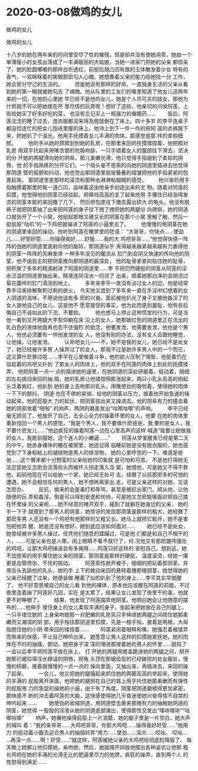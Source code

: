 # 2020-03-08做鸡的女儿



做鸡的女儿



做鸡的女儿


十八岁的她在两年来的时间里受尽了性的摧残，但是却并没有使她凋零，她由一个单薄瘦小的女孩出落成了一丰满靓丽的大姑娘，当她一进家门把她的父亲 都惊呆了，她的脸圆嘟嘟的那样白忻透红，前挺后翘凸凹有致的玉体散发着少女 特有的香气，一双眯眯着的笑眼那麽勾人心魄。她想靠着父亲的能力给她找一分 工作，她会安分守己的生活的。  　　但是她没有那样的好命。一直独身生活的父亲从看到她的第一眼就被她勾去 了魂魄。他从队里的工友们的嘴里知道了他女儿这两年来的一切，在他的心里她 早已经不是他的女儿，她是个人尽可夫的妓女，那他为什麽就不可以把她搂在怀 里尽情的玩弄呢！想好了这些，他亲切的问侯阿莲，上街给她买了好多好吃的菜， 也没有忘记买上一瓶强力的催眠药……  　　饭后，阿莲沈沈的睡了过去，连衣服都没来得及脱就倒在了床上。四十多岁 的李平连桌子都没捡连忙的把女儿抱进里屋的床上。他沖上到下一件一件的把阿 莲的衣裤脱下来，把她扒了个溜光。他用手抚摸着女儿丰满的肉体，那感觉是那 样的柔软细腻。  　　他的手从她的颈窝划到她的乳房，在那里来回的抚摸揉捏着，他把那对乳房 用双手托起来用嘴贪婪的吮吸吻舔，一只手顺着女人的腹部往下滑去，坚决的分 开她的两腿滑向她的阴阜。那儿柔嫩光滑，他只觉得手指碰到了柔软的阴唇，他 的手指熟练的分开它们，一个指头毫不思索的向她的阴道里插进去他觉得那阴道 壁的振颤和抖动，他也觉出那阴道里层层叠叠的褶皱把他的手指紧紧的包裹起来， 那阴道里是那样的滚烫和那种水淋淋粘糊糊的感觉。  　　他兴奋的用手指触摸着那里的每一道凸凹，品味着这由他亲手创造出来的尤 物。随着对阿莲的扣摸，他觉得他的阴茎已经驳起，把裤裆高高的支了起来他用 手攥住已经涨得发烫的阴茎本能的来回撸了几下，  然后把包皮往下撸去露出硕大 的龟头。他没有脱裤子就把阴茎抽了出来把阿莲的身子往下拽了拽把她的两腿分 向两侧，她的阴道口就张开了一个小窝，他挺起那根又硬又长的阴茎在那个小窝 里触了触，然后一挺屁股“咕叽”的一下鸡吧就操进了阿莲的小逼里去了。  　　他慢慢的用阴茎在她的阴道里来回的操动，他听到阿莲在睡梦里的呓语： “大哥哥，你快点……使劲儿……好受好受……你操得我好……舒服……我的大 鸡吧哥哥……”他觉得快感一阵阵的由她的阴道里直射向他的脑际，那阴道似乎 夹得越来越紧越来越有力裹得他的阴茎一阵阵的苏麻发痒  一种多年没见的暖流从 肛门到会阴又快速的传向他的阴茎，他不由自主的把阴茎推向那阴道的最深处， 他的耻骨紧紧的贴住她的耻骨，把积聚了多年的精液射进了阿莲的阴道里……李 平把仍然硬挺的阴茎从阿莲的淫水泛滥的阴道里抽出来，精液连同淫水一同流了 出来，顺着她那白净的会阴流过菊花蕾样的肛门滴淌到地上。  　　多年来李平一直没有沾过女人的边，他是经常靠手淫来排解聚积过剩的欲火， 今天他又尝到了多年来一直在手淫中幻想着的女人阴道的滋味，不用说他该有多 麽的兴奋。面前被他扒光了身子又被他姦淫了的女人是他自己的女儿，这是他不 愿意接受的事实，他为此而感到羞耻，他有些后悔自己不该如此的下流，不要脸。  　　他也想马上停止这种慌堂的行为，可是当他一看到叉开两腿大字型仰躺在床 沿上的女人，她那嫣红色的阴道里正在流出的乳白色的液体他就再也忍不住强烈 的欲念，他要发泄，他需要发泄，他也是个男人，他也必须要有一供他发泄的女 人，他没有别的办法，没有女人会跟他睡觉，让他操，让他发泄。  　　认命吧女儿——不，她不是我的女儿，她已经不是处女了，她已经被许多男 人操弄过了的女人，那我不过是她许多男人中的一个而已，这又算什麽罪过呢… …李平在心里做着斗争，他的欲火压制了理智，他挺着仍在驳起着的鸡吧又扑到 了那女人的肉体上，他的双手在阿莲的肉体上到处的抚摸揉弄，  他把阴茎一点一 点的插进她的逼里，在她阴道的深处研磨着，挺动着，细细的左右挑动来回的抽 插，她的乳房让他揉捏得膨涨起来，两只小乳头高高的扬起头泛着紫红，他趴到 她的身上去吻那对乳头，用嘴使劲的吸吮着，使得她的肉体一下下的颤抖，  阴道 也在不停的紧缩，给他的阴茎以压力，接着他开始急速的操动起来，他的屁股大 力的起伏，把阴茎拔出来又操进去，他的阴阜有力的撞击着她的阴部发着“啪啪” 的响声，两阴的磨差发出“咕唧咕唧”的声响。  　　李平已经毫无顾忌了，他放开了自己，去全心全力的操着怀里的女人，他要 在她的肉体里重新找回一个男人的感觉，“我是个男人，我不要做什麽爸爸，我 要的是女人，我不要什麽女儿……”他边疯狂的操着阿莲一边在心里高声的这样 喊道“我要让她做我的女人，我能驯服她，这个迷人的小嫩逼……”  　　阿莲从梦里醒来已经是第二天的中午，她赤身裸体的睡在被窝里，她还记得 临睡前她是没有脱衣服的，她也感觉到了下身粘粘上的凝结物是男人的排泄物， 她的心里呼悠的一下。难道是爸爸……这个曆来都十分野蛮的父亲给她的印象就 是可怕和可恶。  不是他打得她无法忍受她又怎麽会流落街头而被坏人拐走落入淫 窝，她恨他，可是她又不得不靠他，起码他现在可以给她一个家，她已经无处可 去，经曆了以前那麽多的可怕的遭遇，她不会相信任何的男人，她不想再离家出 走。可是父亲这样的对她，又该怎麽办。  　　反抗，换来的会是毒打和辱骂，甚至是被赶出家门。顺从他，让他随便的玩 弄和姦淫，倒是可以得到安逸和优待，可是她又怎麽能够面对把自己搂在怀里操 的父亲呢……她不经意的摊开双手，碰到了就躺在她身边的父亲，  她的手一下子 就摸到了那男人的阴茎，她惊讶的发现那阴茎是那样的粗大，她经曆了那麽多男 人还没有一个鸡吧有他那样的又粗又长。她马上就把它鬆开，她不是害怕把他弄 醒，她是还没有想好，她到底应该如何面对……  　　她已经不是处女，她曾经被许多男人操过，任凭他们随意的蹂躏过，可是他 们都是和自己不相干的人，……可是父亲也是人哪，闭上眼睛不看不就行了，何 况他又有那麽雄伟强壮的鸡吧，让那大鸡吧操该会有多爽呀……阿莲只好这样的 安慰自己。想到这，她不加思索的用手攥住她父亲的阴茎，那阴茎是那样的硬挺， 温度滚烫，经她一攥更是血管偾张，不住的挑动。  　　阿莲索性掀开被子，细细的把玩着那阴茎，并用舌头去舔他的乳头，她的手 上下的耸动来回的悬转着撸那根阴茎，她觉得她的父亲已经醒了过来，她便装做 睡着了似的趴到了他的身上……李平其实早就醒了，  他不好意思被自己的女儿看 到他的裸体，原本他应该醒在阿莲的前面，不过夜里连着操了阿莲好几回，实在 是太累了，结果让女儿发现了夜里干的事，他就更不好睁眼了。  　　结果，他发现了阿莲摆弄他阴茎，他明白她会让他随意的摆布的……他伸手 搂住身上的女儿柔软丰满的身子，坐起来把她放在自己的腿上，一只手搂住她的 上身亲吻她那一对肥嫩的乳房另只手伸进她两腿之间捂住她那柔嫩而又潮湿的阴 部，用手指往那阴道里扣摸，先是一根手指，接着是两根，大母指摁住她的小阴 蒂来回的揉捏着……  　　阿莲紧闭着眼睛和嘴，她强忍着被揉弄而带来的快感，不让自己呻吟出来， 她愿意让男人这样的扣摸她爱抚她，她的肉体在不时的抽搐，颤动，她把身子深 深的埋进那搂着她的男人的怀里……鼓捣了一会以后李平把阿莲平放在床上，  打 开她的两腿用膝盖跪进她的两腿之间，掰开她那已被扣得淫水肆溢的阴唇，把龟 头顶在那锯齿型的已经破损的处女膜处，慢慢的研磨，接着就慢慢的一点一点的 操向里面，又抽出来，再插进去，来回的操了起来。  　　一会儿，他又把她的腿擡起来抓住她的两脚高高的举起来，使得她的丰满的 屁股离开床面，他把她的腿担在自己的肩上用手托住她那柔嫩而有弹性的屁股用 力的急促的操她的小逼，由于有了角度，阴茎把阴道磨槎得更加紧密，那快感不 断的沖击着阿莲的大脑，这快感使得她几乎昏迷使她兴奋得情不自禁的呻吟起来 ……  　　她使劲的收缩阴道，用阴道壁去裹夹那根有力的抽触她阴道的阴茎，她觉得 一股股的淫液从她的阴道底部涌出，使得那性交发出“噗哧噗哧”“咕唧咕唧”  　　响声，她被他操得屁股上一片浪籍，她的脑子里是一片空白，她大声的喊叫 着：“我的亲哥哥……大鸡吧哥哥，你那大鸡吧……操得我好好受……”她用力 的挺动着小腹去迎合男人的抽插奸弄“用力……使劲……深点……哎吆。  哎吆… …再深一点……啊！好受……”就这样，阿莲被她父亲的大鸡吧给彻底的降服了。 每天晚上她都让他扣摸她，亲吻她，然后，她就摊开四肢地摆出各种姿式让他那 粗长鸡吧在她的丰满的光滑无比的肥逼里尽力的弛骋，疯狂的操弄，直到两个人 的性慾得到满足……


